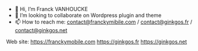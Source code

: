 - 👋 Hi, I’m Franck VANHOUCKE
- 💞️ I’m looking to collaborate on Wordpress plugin and theme
- 📫 How to reach me:
contact@franckymibile.com / contact@ginkgos.fr / contact@ginkgos.net

Web site:
https://franckymobile.com
https://ginkgos.fr
https://ginkgos.net

<!---
thanatos-vf-2000/thanatos-vf-2000 is a ✨ special ✨ repository because its `README.md` (this file) appears on your GitHub profile.
You can click the Preview link to take a look at your changes.
--->

